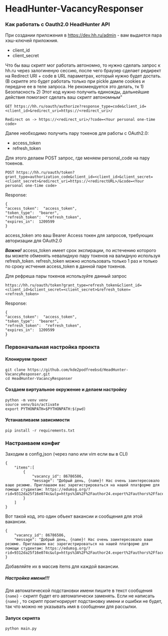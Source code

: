 # HeadHunter-VacancyResponser
### Как работать с Oauth2.0 HeadHunter API
При создании приложения в https://dev.hh.ru/admin - вам выдается пара хэш-ключей приложния.

 - client_id
 - client_secret

Что бы ваш скрипт мог работать автономно, то нужно сделать запрос к hh.ru через залогиненую сессию, после чего браузер сделает редирект на Redirect URI + code в URL параметрах, который нужно будет достать. (В скрипте это будет работать только при pickle дампе cookies и передаче ее в теле запроса. Не рекомендуется это делать, тк 1) Безопасность 2) Этот код нужно получить единожды, дальнейшие действия помогают сделать ваш скрипт автономным"
```
GET https://hh.ru/oauth/authorize?response_type=code&client_id=<client_id>&redirect_uri=https://<redirect_uri>/
```
```
Redirect on -> https://<redirect_uri>/?code=<Your personal one-time code>
```
Далее необходимо получить пару токенов для работы с  OAuth2.0:

 - access_token
 - refresh_token

Для этого делаем POST запрос, где меняем personal_code на пару токенов. 
```
POST https://hh.ru/oauth/token?grant_type=authorization_code&client_id=<client_id>&client_secret=<client_secret>&redirect_uri=https://<redirectURL>/&code=<Your personal one-time code>
```
Response:
```
{
"access_token":  "access_token",
"token_type":  "bearer",
"refresh_token":  "refresh_token",
"expires_in":  1209599
}
```

access_token это ваш Bearer Access токен для запросов, требующих авторизации для OAuth2.0

***Важно!*** access_token имеет срок экспирации, по истечению которого вы можете обменять невалидную пару токенов на валидную используя refresh_token. refresh_token можно использовать только 1 раз и только по сроку истчения access_token в данной паре токенов.

Для рефреша пары токенов используйте данный запрос
```
https://hh.ru/oauth/token?grant_type=refresh_token&client_id=<client_id>&client_secret=<client_secret>&refresh_token=<refresh_token>
```
Response:
```
{
"access_token":  "access_token",
"token_type":  "bearer",
"refresh_token":  "refresh_token",
"expires_in":  1209599
}
```

### Первоначальная настройка проекта
#### Клонируем проект 
```
git clone https://github.com/kde2podfreebsd/HeadHunter-VacancyResponser.git
cd HeadHunter-VacancyResponser
```
#### Создаем виртуальное окружение и делаем настройку 
```
python -m venv venv
source venv/bin/activate
export PYTHONPATH=$PYTHONPATH:$(pwd)
```
#### Устанавливаем зависимости 
```
pip install -r requirements.txt
```

### Настраиваем конфиг
Заходим в config,json (через nano или vim если вы в CLI)
```
{  
	"items":[  
		{  
			"vacancy_id": 86786586,  
			"message": "Добрый день, {name}! Нас очень заинтересовало ваше резюме. Приглашаем вас зарегистрироваться на нашей платформе для помощи студентам: https://edumsg.org/?rid=9312da25f16e074c&ulp=https%3A%2F%2Fauthor24.expert%2Fauthors%2Fface%2F"  
		}  
	]  
}
```
Вот такой код, это один объект вакансии и сообщения для этой вакансии.
```
{  
	"vacancy_id": 86786586,  
	"message": "Добрый день, {name}! Нас очень заинтересовало ваше резюме. Приглашаем вас зарегистрироваться на нашей платформе для помощи студентам: https://edumsg.org/?rid=9312da25f16e074c&ulp=https%3A%2F%2Fauthor24.expert%2Fauthors%2Fface%2F"  
}
```
Добавляйте их в массив items для каждой вакансии.

##### Настройка имени!!!
Для автоматической подстановки имени пишите в текст сообщения ```{name}``` - скрипт будет его автоматически заменять.
Если не написать ``` {name} ``` , то скрипт проигнорирует подстановку имени и ошибки не будет, так что можно не указывать имя в сообщении для рассылки.

#### Запуск скрипта
```
python main.py
```



